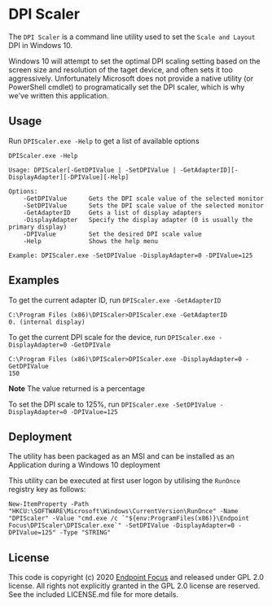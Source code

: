 # DPI Scaler
The `DPI Scaler` is a command line utility used to set the `Scale and Layout` DPI in Windows 10.

Windows 10 will attempt to set the optimal DPI scaling setting based on the screen size and resolution of the taget device, and often sets it too aggressively. Unfortunately Microsoft does not provide a native utility (or PowerShell cmdlet) to programatically set the DPI scaler, which is why we've written this application.

## Usage
Run `DPIScaler.exe -Help` to get a list of available options
```
DPIScaler.exe -Help

Usage: DPIScaler[-GetDPIValue | -SetDPIValue | -GetAdapterID][-DisplayAdapter][-DPIValue][-Help]

Options:
    -GetDPIValue      Gets the DPI scale value of the selected monitor
    -SetDPIValue      Sets the DPI scale value of the selected monitor
    -GetAdapterID     Gets a list of display adapters
    -DisplayAdapter   Specify the display adapter (0 is usually the primary display)
    -DPIValue         Set the desired DPI scale value
    -Help             Shows the help menu

Example: DPIScaler.exe -SetDPIValue -DisplayAdapter=0 -DPIValue=125
```
## Examples
To get the current adapter ID, run `DPIScaler.exe -GetAdapterID` 
```
C:\Program Files (x86)\DPIScaler>DPIScaler.exe -GetAdapterID
0. (internal display)
```

To get the current DPI scale for the device, run `DPIScaler.exe -DisplayAdapter=0 -GetDPIVale`
```
C:\Program Files (x86)\DPIScaler>DPIScaler.exe -DisplayAdapter=0 -GetDPIValue
150
```
**Note** The value returned is a percentage

To set the DPI scale to 125%, run `DPIScaler.exe -SetDPIValue -DisplayAdapter=0 -DPIValue=125`

## Deployment
The utility has been packaged as an MSI and can be installed as an Application during a Windows 10 deployment

This utility can be executed at first user logon by utilising the `RunOnce` registry key as follows:
```
New-ItemProperty -Path "HKCU:\SOFTWARE\Microsoft\Windows\CurrentVersion\RunOnce" -Name "DPIScaler" -Value "cmd.exe /c `"${env:ProgramFiles(x86)}\Endpoint Focus\DPIScaler\DPIScaler.exe`" -SetDPIValue -DisplayAdapter=0 -DPIValue=125" -Type "STRING"
```

## License
This code is copyright (c) 2020 [Endpoint Focus](https://endpointfocus.com) and released under GPL 2.0 license. All rights not explicitly granted in the GPL 2.0 license are reserved. See the included LICENSE.md file for more details.